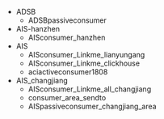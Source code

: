 - ADSB   
	- ADSBpassiveconsumer
- AIS-hanzhen 
	- AISconsumer_hanzhen
- AIS  
	- AISconsumer_Linkme_lianyungang
	- AISconsumer_Linkme_clickhouse
	- aciactiveconsumer1808
- AIS_changjiang
	- AISconsumer_Linkme_all_changjiang
	- consumer_area_sendto
	- AISpassiveconsumer_changjiang_area